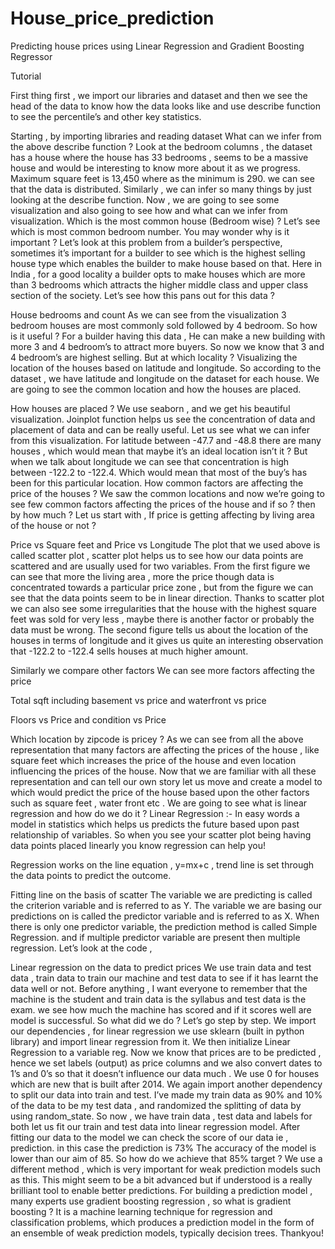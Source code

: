 # House_price_prediction

Predicting house prices using Linear Regression and Gradient Boosting Regressor

Tutorial

First thing first , we import our libraries and dataset and then we see the head of the data to know how the data looks like and use describe function to see the percentile’s and other key statistics.

Starting , by importing libraries and reading dataset
What can we infer from the above describe function ?
Look at the bedroom columns , the dataset has a house where the house has 33 bedrooms , seems to be a massive house and would be interesting to know more about it as we progress.
Maximum square feet is 13,450 where as the minimum is 290. we can see that the data is distributed.
Similarly , we can infer so many things by just looking at the describe function.
Now , we are going to see some visualization and also going to see how and what can we infer from visualization.
Which is the most common house (Bedroom wise) ?
Let’s see which is most common bedroom number. You may wonder why is it important ? Let’s look at this problem from a builder’s perspective, sometimes it’s important for a builder to see which is the highest selling house type which enables the builder to make house based on that. Here in India , for a good locality a builder opts to make houses which are more than 3 bedrooms which attracts the higher middle class and upper class section of the society.
Let’s see how this pans out for this data ?

House bedrooms and count
As we can see from the visualization 3 bedroom houses are most commonly sold followed by 4 bedroom. So how is it useful ? For a builder having this data , He can make a new building with more 3 and 4 bedroom’s to attract more buyers.
So now we know that 3 and 4 bedroom’s are highest selling. But at which locality ?
Visualizing the location of the houses based on latitude and longitude.
So according to the dataset , we have latitude and longitude on the dataset for each house. We are going to see the common location and how the houses are placed.

How houses are placed ?
We use seaborn , and we get his beautiful visualization. Joinplot function helps us see the concentration of data and placement of data and can be really useful. Let us see what we can infer from this visualization. For latitude between -47.7 and -48.8 there are many houses , which would mean that maybe it’s an ideal location isn’t it ? But when we talk about longitude we can see that concentration is high between -122.2 to -122.4. Which would mean that most of the buy’s has been for this particular location.
How common factors are affecting the price of the houses ?
We saw the common locations and now we’re going to see few common factors affecting the prices of the house and if so ? then by how much ?
Let us start with , If price is getting affecting by living area of the house or not ?

Price vs Square feet and Price vs Longitude
The plot that we used above is called scatter plot , scatter plot helps us to see how our data points are scattered and are usually used for two variables. From the first figure we can see that more the living area , more the price though data is concentrated towards a particular price zone , but from the figure we can see that the data points seem to be in linear direction. Thanks to scatter plot we can also see some irregularities that the house with the highest square feet was sold for very less , maybe there is another factor or probably the data must be wrong. The second figure tells us about the location of the houses in terms of longitude and it gives us quite an interesting observation that -122.2 to -122.4 sells houses at much higher amount.

Similarly we compare other factors
We can see more factors affecting the price

Total sqft including basement vs price and waterfront vs price

Floors vs Price and condition vs Price

Which location by zipcode is pricey ?
As we can see from all the above representation that many factors are affecting the prices of the house , like square feet which increases the price of the house and even location influencing the prices of the house.
Now that we are familiar with all these representation and can tell our own story let us move and create a model to which would predict the price of the house based upon the other factors such as square feet , water front etc . We are going to see what is linear regression and how do we do it ?
Linear Regression :-
In easy words a model in statistics which helps us predicts the future based upon past relationship of variables. So when you see your scatter plot being having data points placed linearly you know regression can help you!

Regression works on the line equation , y=mx+c , trend line is set through the data points to predict the outcome.

Fitting line on the basis of scatter
The variable we are predicting is called the criterion variable and is referred to as Y. The variable we are basing our predictions on is called the predictor variable and is referred to as X. When there is only one predictor variable, the prediction method is called Simple Regression. and if multiple predictor variable are present then multiple regression.
Let’s look at the code ,

Linear regression on the data to predict prices
We use train data and test data , train data to train our machine and test data to see if it has learnt the data well or not. Before anything , I want everyone to remember that the machine is the student and train data is the syllabus and test data is the exam. we see how much the machine has scored and if it scores well are model is successful.
So what did we do ? Let’s go step by step.
We import our dependencies , for linear regression we use sklearn (built in python library) and import linear regression from it.
We then initialize Linear Regression to a variable reg.
Now we know that prices are to be predicted , hence we set labels (output) as price columns and we also convert dates to 1’s and 0’s so that it doesn’t influence our data much . We use 0 for houses which are new that is built after 2014.
We again import another dependency to split our data into train and test.
I’ve made my train data as 90% and 10% of the data to be my test data , and randomized the splitting of data by using random_state.
So now , we have train data , test data and labels for both let us fit our train and test data into linear regression model.
After fitting our data to the model we can check the score of our data ie , prediction. in this case the prediction is 73%
The accuracy of the model is lower than our aim of 85. So how do we achieve that 85% target ?
We use a different method , which is very important for weak prediction models such as this.
This might seem to be a bit advanced but if understood is a really brilliant tool to enable better predictions.
For building a prediction model , many experts use gradient boosting regression , so what is gradient boosting ? It is a machine learning technique for regression and classification problems, which produces a prediction model in the form of an ensemble of weak prediction models, typically decision trees.
Thankyou!
